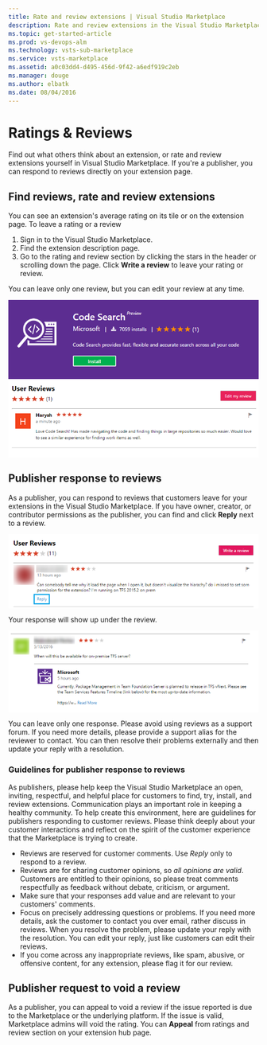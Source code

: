 ```yaml
---
title: Rate and review extensions | Visual Studio Marketplace
description: Rate and review extensions in the Visual Studio Marketplace
ms.topic: get-started-article
ms.prod: vs-devops-alm
ms.technology: vsts-sub-marketplace
ms.service: vsts-marketplace
ms.assetid: a0c03dd4-d495-456d-9f42-a6edf919c2eb
ms.manager: douge
ms.author: elbatk
ms.date: 08/04/2016
---
```


#  Ratings & Reviews

Find out what others think about an extension, or rate and review 
extensions yourself in Visual Studio Marketplace. If you're a 
publisher, you can respond to reviews directly on your extension 
page.

## Find reviews, rate and review extensions

You can see an extension's average rating on its tile or on the extension
page. To leave a rating or a review
 
1. Sign in to the Visual Studio Marketplace. 
2. Find the extension description page.
3. Go to the rating and review section by clicking the stars in the header 
or scrolling down the page. Click **Write a review** to leave your rating or review.

You can leave only one review, but you can edit your review at any time.

<img alt="Rating in extension header" src="./_img/rating-and-review/detail.png" align="middle"/><br>
<img alt="Review details" src="./_img/rating-and-review/review.png" align="middle"/>

## Publisher response to reviews

As a publisher, you can respond to reviews that customers leave for your 
extensions in the Visual Studio Marketplace. If you have owner, creator, or 
contributor permissions as the publisher, you can find and click **Reply** 
next to a review.

<img alt="To respond to a review, click Reply" src="./_img/rating-and-review/review-reply1.png" align="middle"/><br>

Your response will show up under the review. 

<img alt="Reply details" src="./_img/rating-and-review/review-reply2.png" align="middle"/><br>

You can leave only one response. Please avoid using reviews as a support forum. If 
you need more details, please provide a support alias for the reviewer to 
contact. You can then resolve their problems externally and then update your 
reply with a resolution.

### Guidelines for publisher response to reviews

As publishers, please help keep the Visual Studio Marketplace an open, 
inviting, respectful, and helpful place for customers to find, try, install, 
and review extensions. Communication plays an important role in keeping a 
healthy community. To help create this environment, here are guidelines for 
publishers responding to customer reviews. Please think deeply about your 
customer interactions and reflect on the spirit of the customer experience 
that the Marketplace is trying to create.

* Reviews are reserved for customer comments. Use *Reply* only to respond to 
a review. 
* Reviews are for sharing customer opinions, so *all opinions are valid*. 
Customers are entitled to their opinions, so please treat comments respectfully
as feedback without debate, criticism, or argument.
* Make sure that your responses add value and are relevant to your customers' 
comments.
* Focus on precisely addressing questions or problems. If you need more details, 
ask the customer to contact you over email, rather discuss in reviews. When you 
resolve the problem, please update your reply with the resolution. You can edit 
your reply, just like customers can edit their reviews.
* If you come across any inappropriate reviews, like spam, abusive, or offensive
content, for any extension, please flag it for our review.

## Publisher request to void a review

As a publisher, you can appeal to void a review if the issue reported is due to the Marketplace or the underlying platform. If the issue is valid, Marketplace admins will void the rating. 
You can **Appeal** from ratings and review section on your extension hub page.  


